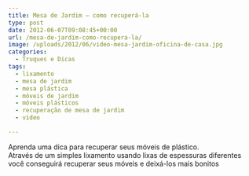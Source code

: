 ```yaml
---
title: Mesa de Jardim – como recuperá-la
type: post
date: 2012-06-07T09:08:45+00:00
url: /mesa-de-jardim-como-recupera-la/
image: /uploads/2012/06/video-mesa-jardim-oficina-de-casa.jpg
categories:
  - Truques e Dicas
tags:
  - lixamento
  - mesa de jardim
  - mesa plástica
  - móveis de jardim
  - móveis plásticos
  - recuperação de mesa de jardim
  - video

---
```

Aprenda uma dica para recuperar seus móveis de plástico.  
Através de um simples lixamento usando lixas de espessuras diferentes você conseguirá recuperar seus móveis e deixá-los mais bonitos
